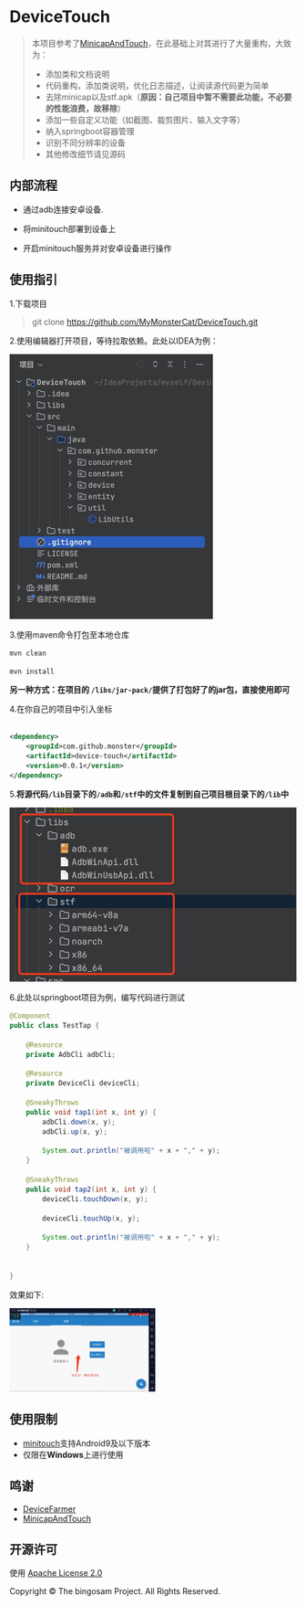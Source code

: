 # DeviceTouch

> 本项目参考了[MinicapAndTouch](https://github.com/bingosam/MinicapAndTouch/fork)，在此基础上对其进行了大量重构，大致为：
>
> - 添加类和文档说明
> - 代码重构，添加类说明，优化日志描述，让阅读源代码更为简单
> - 去除minicap以及stf.apk（**原因：自己项目中暂不需要此功能，不必要的性能浪费，故移除**）
> - 添加一些自定义功能（如截图、裁剪图片、输入文字等）
> - 纳入springboot容器管理
> - 识别不同分辨率的设备
> - 其他修改细节请见源码

## 内部流程

- 通过adb连接安卓设备.

- 将minitouch部署到设备上

- 开启minitouch服务并对安卓设备进行操作

## 使用指引

1.下载项目

> git clone https://github.com/MyMonsterCat/DeviceTouch.git

2.使用编辑器打开项目，等待拉取依赖。此处以IDEA为例：

<img src="./img/project.jpg" style="zoom:50%;" />



3.使用maven命令打包至本地仓库

```
mvn clean

mvn install
```

**另一种方式：在项目的 `/libs/jar-pack/`提供了打包好了的jar包，直接使用即可**

4.在你自己的项目中引入坐标

```xml

<dependency>
    <groupId>com.github.monster</groupId>
    <artifactId>device-touch</artifactId>
    <version>0.0.1</version>
</dependency>
```

5.**将源代码`/lib`目录下的`/adb`和`/stf`中的文件复制到自己项目根目录下的`/lib`中**

<img src="./img/lib.jpg" style="zoom: 67%;" />

6.此处以springboot项目为例，编写代码进行测试

```java
@Component
public class TestTap {

    @Resource
    private AdbCli adbCli;
  
    @Resource
    private DeviceCli deviceCli;
    
    @SneakyThrows
    public void tap1(int x, int y) {
        adbCli.down(x, y);
        adbCli.up(x, y);

        System.out.println("被调用啦" + x + "," + y);
    }
  
    @SneakyThrows
    public void tap2(int x, int y) {
        deviceCli.touchDown(x, y);

        deviceCli.touchUp(x, y);

        System.out.println("被调用啦" + x + "," + y);
    }
  
  
}
```

效果如下:

<img src="./img/mock_tap.jpg" style="zoom: 25%;" />

## 使用限制

- [minitouch](https://github.com/DeviceFarmer/minitouch)支持Android9及以下版本
- 仅限在**Windows**上进行使用




## 鸣谢

- [DeviceFarmer](https://github.com/DeviceFarmer)
- [MinicapAndTouch](https://github.com/bingosam/MinicapAndTouch/fork)

## 开源许可

使用 [Apache License 2.0](LICENSE)

Copyright © The bingosam Project. All Rights Reserved.

